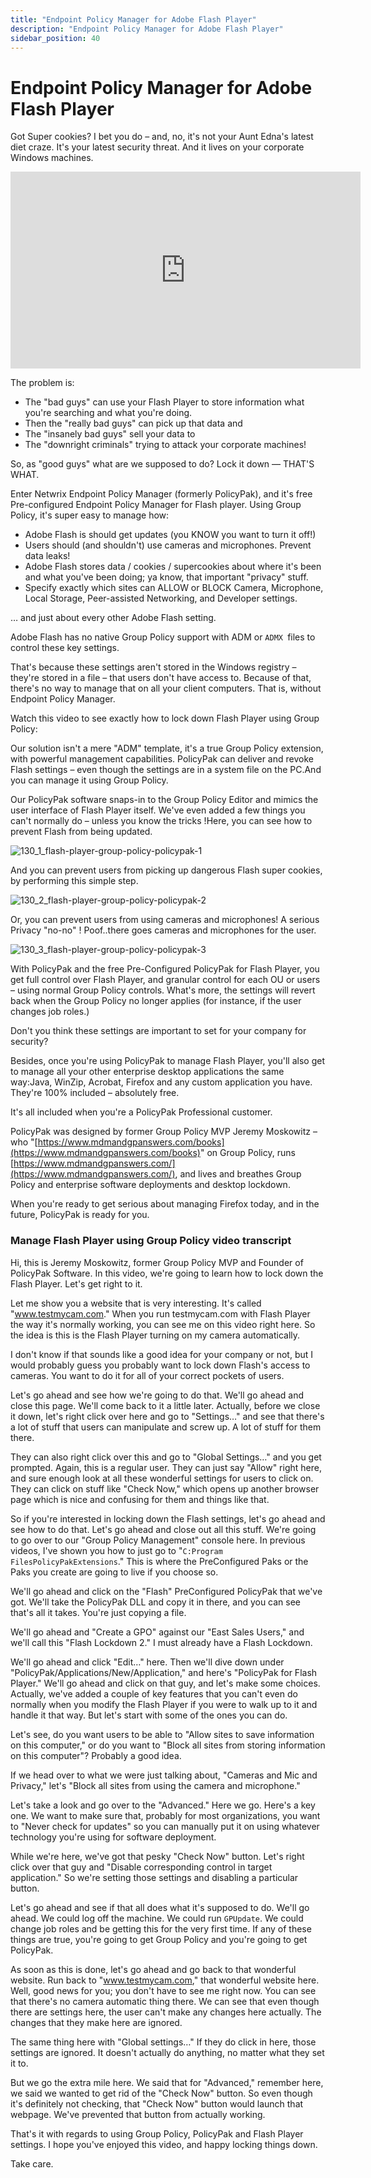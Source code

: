 ```yaml
---
title: "Endpoint Policy Manager for Adobe Flash Player"
description: "Endpoint Policy Manager for Adobe Flash Player"
sidebar_position: 40
---
```

# Endpoint Policy Manager for Adobe Flash Player

Got Super cookies? I bet you do – and, no, it's not your Aunt Edna's latest diet craze. It's your
latest security threat. And it lives on your corporate Windows machines.

<iframe width="560" height="315" src="https://www.youtube.com/embed/UEHHthW_YZY" title="Endpoint Policy Manager:  Manage Flash Player using Group Policy" frameborder="0" allow="accelerometer; autoplay; clipboard-write; encrypted-media; gyroscope; picture-in-picture; web-share" referrerpolicy="strict-origin-when-cross-origin" allowfullscreen="1"></iframe>

The problem is:

- The "bad guys" can use your Flash Player to store information what you're searching and what
  you're doing.
- Then the "really bad guys" can pick up that data and
- The "insanely bad guys" sell your data to
- The "downright criminals" trying to attack your corporate machines!

So, as "good guys" what are we supposed to do? Lock it down — THAT'S WHAT.

Enter Netwrix Endpoint Policy Manager (formerly PolicyPak), and it's free Pre-configured Endpoint
Policy Manager for Flash player. Using Group Policy, it's super easy to manage how:

- Adobe Flash is should get updates (you KNOW you want to turn it off!)
- Users should (and shouldn't) use cameras and microphones. Prevent data leaks!
- Adobe Flash stores data / cookies / supercookies about where it's been and what you've been doing;
  ya know, that important "privacy" stuff.
- Specify exactly which sites can ALLOW or BLOCK Camera, Microphone, Local Storage, Peer-assisted
  Networking, and Developer settings.

… and just about every other Adobe Flash setting.

Adobe Flash has no native Group Policy support with ADM or `ADMX `files to control these key
settings.

That's because these settings aren't stored in the Windows registry – they're stored in a file –
that users don't have access to. Because of that, there's no way to manage that on all your client
computers. That is, without Endpoint Policy Manager.

Watch this video to see exactly how to lock down Flash Player using Group Policy:

Our solution isn't a mere "ADM" template, it's a true Group Policy extension, with powerful
management capabilities. PolicyPak can deliver and revoke Flash settings – even though the settings
are in a system file on the PC.And you can manage it using Group Policy.

Our PolicyPak software snaps-in to the Group Policy Editor and mimics the user interface of Flash
Player itself. We've even added a few things you can't normally do – unless you know the tricks
!Here, you can see how to prevent Flash from being updated.

![130_1_flash-player-group-policy-policypak-1](/images/endpointpolicymanager/video/applicationsettings/130_1_flash-player-group-policy-endpointpolicymanager-1.webp)

And you can prevent users from picking up dangerous Flash super cookies, by performing this simple
step.

![130_2_flash-player-group-policy-policypak-2](/images/endpointpolicymanager/video/applicationsettings/130_2_flash-player-group-policy-endpointpolicymanager-2.webp)

Or, you can prevent users from using cameras and microphones! A serious Privacy "no-no" !
Poof..there goes cameras and microphones for the user.

![130_3_flash-player-group-policy-policypak-3](/images/endpointpolicymanager/video/applicationsettings/130_3_flash-player-group-policy-endpointpolicymanager-3.webp)

With PolicyPak and the free Pre-Configured PolicyPak for Flash Player, you get full control over
Flash Player, and granular control for each OU or users – using normal Group Policy controls. What's
more, the settings will revert back when the Group Policy no longer applies (for instance, if the
user changes job roles.)

Don't you think these settings are important to set for your company for security?

Besides, once you're using PolicyPak to manage Flash Player, you'll also get to manage all your
other enterprise desktop applications the same way:Java, WinZip, Acrobat, Firefox and any custom
application you have. They're 100% included – absolutely free.

It's all included when you're a PolicyPak Professional customer.

PolicyPak was designed by former Group Policy MVP Jeremy Moskowitz – who
"[https://www.mdmandgpanswers.com/books](https://www.mdmandgpanswers.com/books)" on Group Policy,
runs [https://www.mdmandgpanswers.com/](https://www.mdmandgpanswers.com/), and lives and breathes
Group Policy and enterprise software deployments and desktop lockdown.

When you're ready to get serious about managing Firefox today, and in the future, PolicyPak is ready
for you.

### Manage Flash Player using Group Policy video transcript

Hi, this is Jeremy Moskowitz, former Group Policy MVP and Founder of PolicyPak Software. In this
video, we're going to learn how to lock down the Flash Player. Let's get right to it.

Let me show you a website that is very interesting. It's called "www.testmycam.com." When you run
testmycam.com with Flash Player the way it's normally working, you can see me on this video right
here. So the idea is this is the Flash Player turning on my camera automatically.

I don't know if that sounds like a good idea for your company or not, but I would probably guess you
probably want to lock down Flash's access to cameras. You want to do it for all of your correct
pockets of users.

Let's go ahead and see how we're going to do that. We'll go ahead and close this page. We'll come
back to it a little later. Actually, before we close it down, let's right click over here and go to
"Settings…" and see that there's a lot of stuff that users can manipulate and screw up. A lot of
stuff for them there.

They can also right click over this and go to "Global Settings…" and you get prompted. Again, this
is a regular user. They can just say "Allow" right here, and sure enough look at all these wonderful
settings for users to click on. They can click on stuff like "Check Now," which opens up another
browser page which is nice and confusing for them and things like that.

So if you're interested in locking down the Flash settings, let's go ahead and see how to do that.
Let's go ahead and close out all this stuff. We're going to go over to our "Group Policy Management"
console here. In previous videos, I've shown you how to just go to
"`C:Program FilesPolicyPakExtensions`." This is where the PreConfigured Paks or the Paks you create
are going to live if you choose so.

We'll go ahead and click on the "Flash" PreConfigured PolicyPak that we've got. We'll take the
PolicyPak DLL and copy it in there, and you can see that's all it takes. You're just copying a file.

We'll go ahead and "Create a GPO" against our "East Sales Users," and we'll call this "Flash
Lockdown 2." I must already have a Flash Lockdown.

We'll go ahead and click "Edit…" here. Then we'll dive down under
"PolicyPak/Applications/New/Application," and here's "PolicyPak for Flash Player." We'll go ahead
and click on that guy, and let's make some choices. Actually, we've added a couple of key features
that you can't even do normally when you modify the Flash Player if you were to walk up to it and
handle it that way. But let's start with some of the ones you can do.

Let's see, do you want users to be able to "Allow sites to save information on this computer," or do
you want to "Block all sites from storing information on this computer"? Probably a good idea.

If we head over to what we were just talking about, "Cameras and Mic and Privacy," let's "Block all
sites from using the camera and microphone."

Let's take a look and go over to the "Advanced." Here we go. Here's a key one. We want to make sure
that, probably for most organizations, you want to "Never check for updates" so you can manually put
it on using whatever technology you're using for software deployment.

While we're here, we've got that pesky "Check Now" button. Let's right click over that guy and
"Disable corresponding control in target application." So we're setting those settings and disabling
a particular button.

Let's go ahead and see if that all does what it's supposed to do. We'll go ahead. We could log off
the machine. We could run `GPUpdate`. We could change job roles and be getting this for the very
first time. If any of these things are true, you're going to get Group Policy and you're going to
get PolicyPak.

As soon as this is done, let's go ahead and go back to that wonderful website. Run back to
"www.testmycam.com," that wonderful website here. Well, good news for you; you don't have to see me
right now. You can see that there's no camera automatic thing there. We can see that even though
there are settings here, the user can't make any changes here actually. The changes that they make
here are ignored.

The same thing here with "Global settings…" If they do click in here, those settings are ignored. It
doesn't actually do anything, no matter what they set it to.

But we go the extra mile here. We said that for "Advanced," remember here, we said we wanted to get
rid of the "Check Now" button. So even though it's definitely not checking, that "Check Now" button
would launch that webpage. We've prevented that button from actually working.

That's it with regards to using Group Policy, PolicyPak and Flash Player settings. I hope you've
enjoyed this video, and happy locking things down.

Take care.
